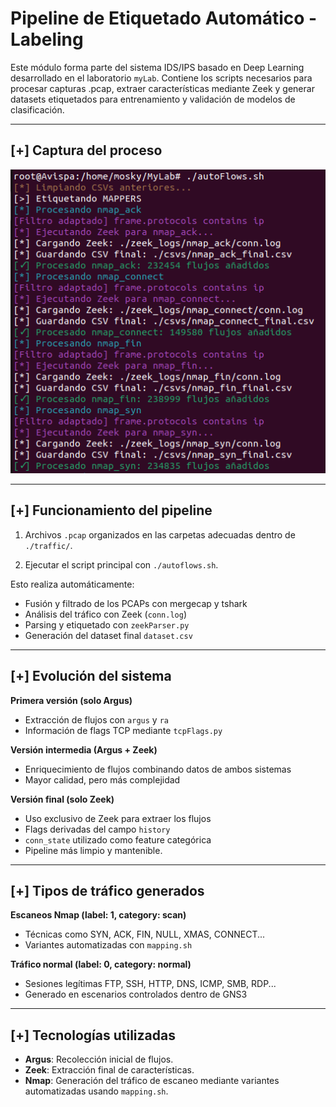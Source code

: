 # Pipeline de Etiquetado Automático - Labeling

Este módulo forma parte del sistema IDS/IPS basado en Deep Learning desarrollado en el laboratorio `myLab`. Contiene los scripts necesarios para procesar capturas .pcap, extraer características mediante Zeek y generar datasets etiquetados para entrenamiento y validación de modelos de clasificación.

---

## [+] Captura del proceso

![Proceso de etiquetado con Zeek](./images/autoFlows.PNG)

---

## [+] Funcionamiento del pipeline

1. Archivos `.pcap` organizados en las carpetas adecuadas dentro de `./traffic/`.

2. Ejecutar el script principal con `./autoflows.sh`.

Esto realiza automáticamente:

- Fusión y filtrado de los PCAPs con mergecap y tshark
- Análisis del tráfico con Zeek (`conn.log`)
- Parsing y etiquetado con `zeekParser.py`
- Generación del dataset final `dataset.csv`

---

## [+] Evolución del sistema

**Primera versión (solo Argus)**
- Extracción de flujos con `argus` y `ra`
- Información de flags TCP mediante `tcpFlags.py`

**Versión intermedia (Argus + Zeek)**
- Enriquecimiento de flujos combinando datos de ambos sistemas
- Mayor calidad, pero más complejidad

**Versión final (solo Zeek)**
- Uso exclusivo de Zeek para extraer los flujos
- Flags derivadas del campo `history`
- `conn_state` utilizado como feature categórica
- Pipeline más limpio y mantenible.

---

## [+] Tipos de tráfico generados

**Escaneos Nmap (label: 1, category: scan)**
- Técnicas como SYN, ACK, FIN, NULL, XMAS, CONNECT...
- Variantes automatizadas con `mapping.sh`

**Tráfico normal (label: 0, category: normal)**
- Sesiones legítimas FTP, SSH, HTTP, DNS, ICMP, SMB, RDP...
- Generado en escenarios controlados dentro de GNS3

---

## [+] Tecnologías utilizadas

- **Argus**: Recolección inicial de flujos.
- **Zeek**: Extracción final de características.
- **Nmap**: Generación del tráfico de escaneo mediante variantes automatizadas usando  `mapping.sh`.